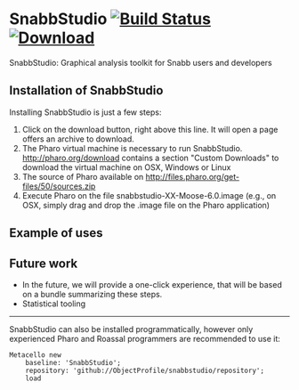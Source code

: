 # SnabbStudio [![Build Status](https://travis-ci.org/ObjectProfile/snabbstudio.svg?branch=master)](https://travis-ci.org/ObjectProfile/snabbstudio) [![Download](https://api.bintray.com/packages/peteruhnak/SnabbStudio/SnabbStudio/images/download.svg) ](https://bintray.com/peteruhnak/SnabbStudio/SnabbStudio/_latestVersion#files)

SnabbStudio: Graphical analysis toolkit for Snabb users and developers

## Installation of SnabbStudio
Installing SnabbStudio is just a few steps:

1. Click on the download button, right above this line. It will open a page offers an archive to download.
2. The Pharo virtual machine is necessary to run SnabbStudio. http://pharo.org/download contains a section "Custom Downloads" to download the virtual machine on OSX, Windows or Linux
3. The source of Pharo available on http://files.pharo.org/get-files/50/sources.zip
4. Execute Pharo on the file snabbstudio-XX-Moose-6.0.image (e.g., on OSX, simply drag and drop the .image file on the Pharo application)

## Example of uses


## Future work
- In the future, we will provide a one-click experience, that will be based on a bundle summarizing these steps.
- Statistical tooling

------
SnabbStudio can also be installed programmatically, however only experienced Pharo and Roassal programmers are recommended to use it:
```st
Metacello new
    baseline: 'SnabbStudio';
    repository: 'github://ObjectProfile/snabbstudio/repository';
    load
```

